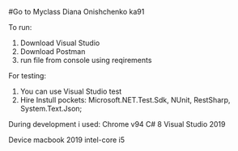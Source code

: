 #Go to Myclass
Diana Onishchenko ka91 

To run:
1. Download Visual Studio
3. Download Postman
4. run file from console using reqirements

For testing:
1. You can use Visual Studio test
2. Hire Instull pockets: Microsoft.NET.Test.Sdk, NUnit, RestSharp, System.Text.Json;


During development i used:
Chrome v94
C# 8
Visual Studio 2019

Device
macbook 2019 intel-core i5
